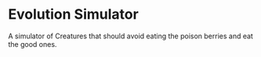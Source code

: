 # Evolution Simulator

A simulator of Creatures that should avoid eating the poison berries and eat the good ones.
